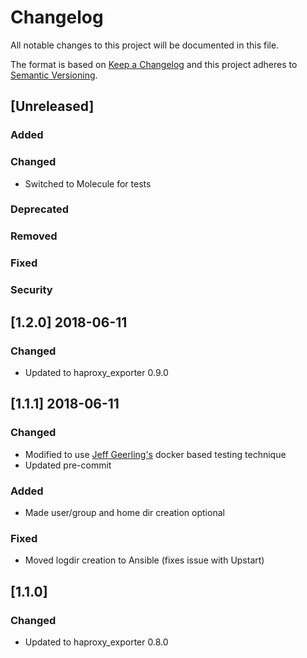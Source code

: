 # Changelog
All notable changes to this project will be documented in this file.

The format is based on [Keep a Changelog](http://keepachangelog.com/en/1.0.0/)
and this project adheres to [Semantic Versioning](http://semver.org/spec/v2.0.0.html).

## [Unreleased]

### Added
### Changed
- Switched to Molecule for tests
### Deprecated
### Removed
### Fixed
### Security

## [1.2.0] 2018-06-11
### Changed
- Updated to haproxy\_exporter 0.9.0

## [1.1.1] 2018-06-11
### Changed
- Modified to use [Jeff Geerling's](https://github.com/geerlingguy/) docker based testing technique
- Updated pre-commit
### Added
- Made user/group and home dir creation optional
### Fixed
- Moved logdir creation to Ansible (fixes issue with Upstart)

## [1.1.0]
### Changed
- Updated to haproxy\_exporter 0.8.0

[1.0.2]: https://github.com/bdellegrazie/ansible-role-postgresql_exporter/compare/v1.0.1...v1.0.2
[1.0.1]: https://github.com/bdellegrazie/ansible-role-postgresql_exporter/compare/v1.0.0...v1.0.1
